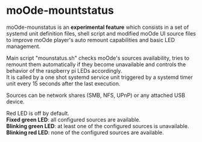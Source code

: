 # moOde-mountstatus

moOde-mounstatus is an **experimental feature** which consists in a set of systemd unit definition files, shell script and modified moOde UI source files to improve moOde player's auto remount capabilities and basic LED management.

Main script "mounstatus.sh" checks moOde's sources availability, tries to remount them automatically if they become unavailable and controls the behavior of the raspberry pi LEDs accordingly. \
It is called by a one shot systemd service unit triggered by a systemd timer unit every 15 seconds after the last execution.

Sources can be network shares (SMB, NFS, UPnP) or any attached USB device.

Red LED is off by default. \
**Fixed green LED**: all configured sources are available. \
**Blinking green LED**: at least one of the configured sources is unavailable. \
**Blinking red LED**: none of the configured sources are available.
